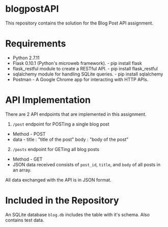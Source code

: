 # blogpostAPI

This repository contains the solution for the Blog Post API assignment.

# Requirements

* Python 2.7.11
* Flask 0.10.1 (Python's microweb framework). - pip install flask
* flask_restful module to create a RESTful API. - pip install flask_restful
* sqlalchemy module for handling SQLite queries. - pip install sqlalchemy
* Postman - A Google Chrome app for interacting with HTTP APIs.

# API Implementation

There are 2 API endpoints that are implemented in this assignment.

1. `/post` endpoint for POSTing a single blog post
  * Method - POST
  * data -
       title : "title of the post"
       body  : "body of the post"      
  
2. `/posts` endpoint for GETing all blog posts
  * Method - GET
  * JSON data received consists of `post_id`, `title`, and `body` of all posts in an array.

All data exchanged with the API is in JSON format.

# Included in the Repository

An SQLite database `blog.db` includes the table with it's schema. Also contains test data.
